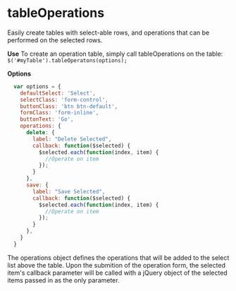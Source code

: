 tableOperations
=======================
Easily create tables with select-able rows, and operations that can be performed on the selected rows.

**Use**
To create an operation table, simply call tableOperations on the table:
<code>$('#myTable').tableOperatons(options);</code>

**Options**
```javascript
  var options = {
    defaultSelect: 'Select',
    selectClass: 'form-control',
    buttonClass: 'btn btn-default',
    formClass: 'form-inline',
    buttonText: 'Go',
    operations: {
      delete: {
        label: "Delete Selected",
        callback: function($selected) {
          $selected.each(function(index, item) {
            //Operate on item
          });
        }
      },
      save: {
        label: "Save Selected",
        callback: function($selected) {
          $selected.each(function(index, item) {
            //Operate on item
          });
        }
      },
    }
  }
```

The operations object defines the operations that will be added to the select list above the table. Upon the submition of the operation form, the selected item's callback parameter will be called with a jQuery object of the selected items passed in as the only parameter.
